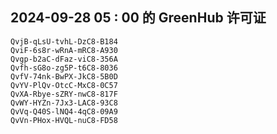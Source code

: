 ## 2024-09-28 05 : 00 的 GreenHub 许可证
```
QvjB-qLsU-tvhL-DzC8-B184
QviF-6s8r-wRnA-mRC8-A930
Qvgp-b2aC-dFaz-viC8-356A
Qvfh-sG8o-zg5P-t6C8-8036
QvfV-74nk-BwPX-JkC8-5B0D
QvYV-PlQv-OtcC-MxC8-0C57
QvXA-Rbye-sZRY-nwC8-817F
QvWY-HYZn-7Jx3-LAC8-93C8
QvVq-Q40S-lNQ4-4qC8-09A9
QvVn-PHox-HVQL-nuC8-FD58
```
